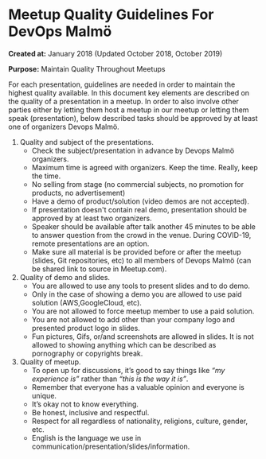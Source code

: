 # Meetup Quality Guidelines For DevOps Malmö

**Created at:** January 2018
   (Updated October 2018, October 2019)

**Purpose:** Maintain Quality Throughout Meetups

For each presentation, guidelines are needed in order to maintain the highest quality available. In this document key elements are described on the quality of a presentation in a meetup. In order to also involve other parties either by letting them host a meetup in our meetup or letting them speak (presentation), below described tasks should be approved by at least one of organizers Devops Malmö.

1. Quality and subject of the presentations.
    - Check the subject/presentation in advance by Devops Malmö organizers.
    - Maximum time is agreed with organizers. Keep the time. Really, keep the time.
    - No selling from stage (no commercial subjects, no promotion for products, no advertisement)
    - Have a demo of product/solution (video demos are not accepted).
    - If presentation doesn't contain real demo, presentation should be approved by at least two organizers.
    - Speaker should be available after talk another 45 minutes to be able to answer question from the crowd in the venue. During COVID-19, remote presentations are an option.
    - Make sure all material is be provided before or after the meetup (slides, Git repositories, etc) to all members of Devops Malmö (can be shared link to source in Meetup.com).
1. Quality of demo and slides.
    - You are allowed to use any tools to present slides and to do demo.
    - Only in the case of showing a demo you are allowed to use paid solution (AWS,GoogleCloud, etc).
    - You are not allowed to force meetup member to use a paid solution.
    - You are not allowed to add other than your company logo and presented product logo in slides.
    - Fun pictures, Gifs, or/and screenshots are allowed in slides. It is not allowed to showing anything which can be described as pornography or copyrights break.
1. Quality of meetup.
    - To open up for discussions, it’s good to say things like _“my experience is”_ rather than _“this is the way it is”_.
    - Remember that everyone has a valuable opinion and everyone is unique.
    - It’s okay not to know everything.
    - Be honest, inclusive and respectful.
    - Respect for all regardless of nationality, religions, culture, gender, etc.
    - English is the language we use in communication/presentation/slides/information.

